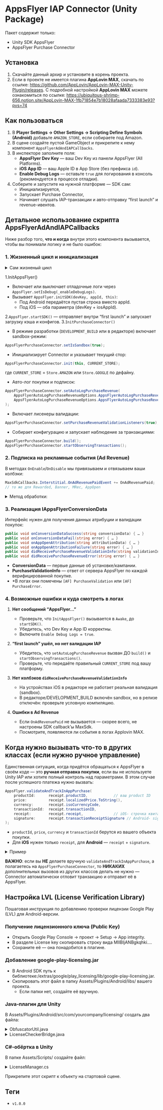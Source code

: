 # AppsFlyer IAP Connector (Unity Package)

Пакет содержит только:
- Unity SDK AppsFlyer
- AppsFlyer Purchase Connector

## Установка

1. Скачайте данный архир и установите в корень проекта.
2. Если в проекте не имеется плагина **AppLovin MAX**, скачать по ссылке: https://github.com/AppLovin/AppLovin-MAX-Unity-Plugin/releases.
С подробной настройкой **AppLovin MAX** можете ознакомиться по ссылке: https://ubiquitous-shrimp-656.notion.site/AppLovin-MAX-1fb71854e7b18028afaada7333383e93?pvs=74

## Как пользоваться

1. В **Player Settings → Other Settings → Scripting Define Symbols (Android)** добавьте `AMAZON_STORE`, если собираете под Amazon.  
2. В сцене создайте пустой GameObject и прикрепите к нему компонент `AppsFlyerAdAndIAPCallbacks`.  
3. В инспекторе заполните поля:
    - **AppsFlyer Dev Key** — ваш Dev Key из панели AppsFlyer (All Platforms).
    - **iOS App ID** — ваш Apple ID в App Store (без префикса `id`).
    - **Enable Debug Logs** — оставьте `true` для логирования в консоль (рекомендуется в процессе отладки).
4. Соберите и запустите на нужной платформе — SDK сам:
   - Инициализируется,
   - Запускает Purchase Connector,
   - Начинает слушать IAP-транзакции и авто-отправку “first launch” и revenue-ивентов.

## Детальное использование скрипта AppsFlyerAdAndIAPCallbacks

Ниже разбор того, **что и когда** внутри этого компонента вызывается, чтобы вы понимали логику и не было ошибок:

### 1. Жизненный цикл и инициализация

<details>
<summary>Сам жизненый цикл</summary>

```csharp
private void Awake()
{
    // Singleton-паттерн — чтобы не было дубликатов при смене сцен
    if (_instance != null && _instance != this)
    {
        Destroy(gameObject);
        return;
    }
    _instance = this;
    DontDestroyOnLoad(gameObject);

    // 1) Инициализируем AppsFlyer SDK
    InitAppsFlyer();

    // 2) Стартуем сбор и отправку данных
    AppsFlyer.startSDK();

    // 3) Инициализируем Purchase Connector (IAP)
    InitPurchaseConnector();
}
```
</details>

1.InitAppsFlyer()
   - Включает или выключает отладочные логи через `AppsFlyer.setIsDebug(_enableDebugLogs)`.
   - Вызывает `AppsFlyer.initSDK(devKey, appId, this)`:
     - Под Android передаётся пустая строка вместо appId.
     - Под iOS — оба параметра (devKey + iosAppId).

2.`AppsFlyer.startSDK()` — отправляет внутри “first launch” и запускает загрузку кэша и конфигов.
3.`InitPurchaseConnector()`

   - В режиме разработки (`DEVELOPMENT_BUILD` или в редакторе) включает sandbox-режим:
```csharp
AppsFlyerPurchaseConnector.setIsSandbox(true);
```

   - Инициализирует Connector и указывает текущий стор:
```csharp
AppsFlyerPurchaseConnector.init(this, CURRENT_STORE);
```
где `CURRENT_STORE` = `Store.AMAZON` или `Store.GOOGLE` по дефайну.

   - Авто-лог покупки и подписок:
```csharp
AppsFlyerPurchaseConnector.setAutoLogPurchaseRevenue(
    AppsFlyerAutoLogPurchaseRevenueOptions.AppsFlyerAutoLogPurchaseRevenueOptionsInAppPurchases,
    AppsFlyerAutoLogPurchaseRevenueOptions.AppsFlyerAutoLogPurchaseRevenueOptionsAutoRenewableSubscriptions
);
```

   - Включает лисенеры валидации:
```csharp
AppsFlyerPurchaseConnector.setPurchaseRevenueValidationListeners(true);
```

   - Собирает конфигурацию и запускает наблюдение за транзакциями:
```csharp
AppsFlyerPurchaseConnector.build();
AppsFlyerPurchaseConnector.startObservingTransactions();
```

### 2. Подписка на рекламные события (Ad Revenue)
В методах `OnEnable`/`OnDisable` мы привязываем и отвязываем ваши колбэки:
```csharp
MaxSdkCallbacks.Interstitial.OnAdRevenuePaidEvent += OnAdRevenuePaid;
// то же для Rewarded, Banner, MRec, AppOpen
```
<details>
<summary>Метод обработки:</summary>

```csharp
private void OnAdRevenuePaid(string adUnitId, MaxSdkBase.AdInfo adInfo)
{
    Debug.Log($"[AF AdRevenue] unit={adUnitId} net={adInfo.NetworkName} fmt={adInfo.AdFormat} rev={adInfo.Revenue}");
    
    var data = new AFAdRevenueData(
        adInfo.NetworkName,
        MediationNetwork.ApplovinMax,
        "USD",
        adInfo.Revenue
    );
    var extras = new Dictionary<string, string>
    {
        [AdRevenueScheme.AD_UNIT] = adUnitId,
        [AdRevenueScheme.AD_TYPE] = adInfo.AdFormat,
        [AdRevenueScheme.PLACEMENT] = adInfo.Placement
    };
    AppsFlyer.logAdRevenue(data, extras);
}
```

- Обязательно вызываем `AppsFlyer.logAdRevenue` с `AFAdRevenueData` и картой `extras`.
- Логи появляются с префиксом `[AF AdRevenue]` — их легко фильтровать.
</details>

### 3. Реализация IAppsFlyerConversionData
Интерфейс нужен для получения данных атрибуции и валидации покупок:
```csharp
public void onConversionDataSuccess(string conversionData) { … }
public void onConversionDataFail(string error) { … }
public void onAppOpenAttribution(string attributionData) { … }
public void onAppOpenAttributionFailure(string error) { … }
public void didReceivePurchaseRevenueValidationInfo(string validationInfo) { … }
public void didReceivePurchaseRevenueError(string error) { … }
```

   - **ConversionData** — первые данные об установке/кампании.
   - **PurchaseValidationInfo** — ответ от сервера AppsFlyer по каждой верифицированной покупке.
   - *В логах они помечены `[AF] PurchaseValidation` или `[AF] PurchaseError`.

### 4. Возможные ошибки и куда смотреть в логах
1. **Нет сообщений “AppsFlyer…”**
   - Проверьте, что `InitAppsFlyer()` вызывается в `Awake`, до `startSDK()`.
   - Убедитесь, что Dev Key и App ID корректны.
   - Включите `Enable Debug Logs = true`.


2. **“first launch” ушёл, но нет валидации IAP**
   - Убедитесь, что `setAutoLogPurchaseRevenue` вызван ДО `build()` и `startObservingTransactions()`.
   - Проверьте, что передаёте правильный `CURRENT_STORE` под вашу платформу.


3. **Нет колбэков `didReceivePurchaseRevenueValidationInfo`**
   - На устройствах iOS в редакторе не работает реальная валидация (sandbox).
   - В редакторе/DEVELOPMENT_BUILD включён sandbox, но в релизе отключён: проверьте условную компиляцию.

4. **Ошибки в Ad Revenue**
   - Если `OnAdRevenuePaid` не вызывается — скорее всего, не настроены SDK callback’ы MaxSdk.
   - Посмотрите, появляются ли события в логах Applovin MAX.

## Когда нужно вызывать что-то в других классах (если нужно ручное управление)

Единственная ситуация, когда придётся обращаться к AppsFlyer в своём коде — это **ручная отправка покупки**, если вы не используете Unity IAP или хотите полный контроль над параметрами. В этом случае после успешного платежа нужно вызвать:
```csharp
AppsFlyer.validateAndTrackInAppPurchase(
    productId:      receipt.productID,            // ваш product ID
    price:          receipt.localizedPrice.ToString(),
    currency:       receipt.isoCurrencyCode,
    transactionId:  receipt.transactionID,
    receipt:        receipt.receipt,              // iOS- строчка квитанции
    signature:      receipt.transactionReceiptSignature // Android- signature
);
```
- `productId`, `price`, `currency` и `transactionId` берутся из вашего объекта покупки.
- Для **iOS** нужен только `receipt`, для **Android** — `receipt` + `signature`.

<details>
<summary>Пример</summary>

```csharp
public class MyPurchaseManager : MonoBehaviour
{
    public void OnPurchaseComplete(Product product)
    {
        #if UNITY_IOS
        var receiptJson = product.receipt;
        AppsFlyer.validateAndTrackInAppPurchase(
            product.definition.id,
            product.metadata.localizedPrice.ToString(),
            product.metadata.isoCurrencyCode,
            product.transactionID,
            receiptJson,
            null
        );
        #elif UNITY_ANDROID
        // парсим JSON, чтобы достать signature
        var googleReceipt = JsonUtility.FromJson<GooglePlayPurchaseReceipt>(product.receipt);
        AppsFlyer.validateAndTrackInAppPurchase(
            product.definition.id,
            product.metadata.localizedPrice.ToString(),
            product.metadata.isoCurrencyCode,
            product.transactionID,
            googleReceipt.json,
            googleReceipt.signature
        );
        #endif

        // ваш остальной код успешной покупки…
    }
}
```
</details>

**ВАЖНО**: если вы **НЕ** делаете вручную `validateAndTrackInAppPurchase`, а полагаетесь на `AppsFlyerPurchaseConnector`, 
то **НИКАКИХ** дополнительных вызовов из других классов делать не нужно — Connector автоматически отловит транзакцию и отправит её в AppsFlyer.

## Настройка LVL (License Verification Library)
Пошаговая инструкция по добавлению проверки лицензии Google Play (LVL) для Android-версии.
### Получение лицензионного ключа (Public Key)
- Открыть Google Play Console → проект → Setup → App integrity.
- В разделе License key скопировать строку вида MIIBIjANBgkqhki….
- Сохраните её — она понадобится в плагине.
### Добавление google-play-licensing.jar
- В Android SDK путь к библиотеке:<Android SDK>/extras/google/play_licensing/lib/google-play-licensing.jar.
- Скопировать этот файл в папку Assets/Plugins/Android/libs/ вашего проекта.
  - Если папки нет, создайте её вручную.
### Java‑плагин для Unity
В Assets/Plugins/Android/src/com/yourcompany/licensing/ создать два файла:
<details>
<summary>ObfuscatorUtil.java</summary>

   ```csharp
package com.yourcompany.licensing;

import android.content.Context;
import android.provider.Settings;

public class ObfuscatorUtil
{
    public static String getDeviceId(Context context)
    {
        return Settings.Secure.getString(context.getContentResolver(), Settings.Secure.ANDROID_ID);
    }
}
```
</details>
<details>
<summary>LicenseCheckerBridge.java</summary>

 ```csharp
package com.yourcompany.licensing;

import android.app.Activity;
import android.widget.Toast;
import com.android.vending.licensing.*;

public class LicenseCheckerBridge {
    private static final String BASE64_PUBLIC_KEY = "ВАШ_ПУБЛИЧНЫЙ_КЛЮЧ";
    private static LicenseChecker mChecker;
    private static Policy mPolicy;

    public static void init(Activity activity) {
        mPolicy = new ServerManagedPolicy(
            activity,
            new AESObfuscator(
                ObfuscatorUtil.getDeviceId(activity).getBytes(),
                activity.getPackageName(),
                BASE64_PUBLIC_KEY
            )
        );
        mChecker = new LicenseChecker(activity, mPolicy, BASE64_PUBLIC_KEY);
    }

    public static void checkLicense(final Activity activity) {
        if (mChecker == null) init(activity);
        mChecker.checkAccess(new LicenseCheckerCallback() {
            @Override
            public void allow(int reason) {
                activity.runOnUiThread(() ->
                    Toast.makeText(activity, "The license has been confirmed", Toast.LENGTH_SHORT).show()
                );
            }

            @Override
            public void dontAllow(int reason) {
                activity.runOnUiThread(() ->
                    Toast.makeText(activity, "Please purchase the game from Google Play.", Toast.LENGTH_LONG).show()
                );
                activity.finish();
            }

            @Override
            public void applicationError(int errorCode) {
                activity.runOnUiThread(() ->
                    Toast.makeText(
                        activity,
                        "License verification error: " + errorCode,
                        Toast.LENGTH_LONG
                    ).show()
                );
            }
        });
    }
}
```
</details>

### C#‑обёртка в Unity
В папке Assets/Scripts/ создайте файл:

<details>
<summary>LicenseManager.cs</summary>

```csharp
using UnityEngine;

public class LicenseManager : MonoBehaviour
{
    void Start()
    {
        var unityPlayer = new AndroidJavaClass("com.unity3d.player.UnityPlayer");
        var activity = unityPlayer.GetStatic<AndroidJavaObject>("currentActivity");
        var bridge = new AndroidJavaClass("com.yourcompany.licensing.LicenseCheckerBridge");

        bridge.CallStatic("init", activity);
        bridge.CallStatic("checkLicense", activity);
    }
}
```

- Путь к вашему Java-классу
    ```csharp
    var bridge = new AndroidJavaClass("com.yourcompany.licensing.LicenseCheckerBridge");
    ```
  Если в LicenseCheckerBridge.java мы указали свой package (например, com.acme.mygame.licensing), то здесь должно быть точно такое же:
    ```csharp
    var bridge = new AndroidJavaClass("com.acme.mygame.licensing.LicenseCheckerBridge");
    ```
</details>

Прикрепите этот скрипт к объекту на стартовой сцене.

## Теги

- `v1.0.0`